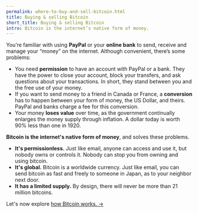 ```yaml
---
permalink: where-to-buy-and-sell-bitcoin.html
title: Buying & selling Bitcoin
short_title: Buying & selling Bitcoin
intro: Bitcoin is the internet’s native form of money.
---
```


You’re familiar with using **PayPal** or your **online bank** to send, receive and manage your “money” on the internet. Although convenient, there’s some problems:

- You need **permission** to have an account with PayPal or a bank. They have the power to close your account, block your transfers, and ask questions about your transactions. In short, they stand between you and the free use of your money. 
- If you want to send money to a friend in Canada or France, a **conversion** has to happen between your form of money, the US Dollar, and theirs. PayPal and banks charge a fee for this conversion.
- Your money **loses value** over time, as the government continually enlarges the money supply through inflation. A dollar today is worth 90% less than one in 1920.

**Bitcoin is the internet's native form of money**, and solves these problems. 

- **It's permissionless.** Just like email, anyone can access and use it, but nobody owns or controls it. Nobody can stop you from owning and using bitcoin.
- **It's global.** Bitcoin is a worldwide currency. Just like email, you can send bitcoin  as fast and freely to someone in Japan, as to your neighbor next door.
- **It has a limited supply.** By design, there will never be more than 21 million bitcoins.

Let's now explore [how Bitcoin works. →](/how-does-bitcoin-work.html)